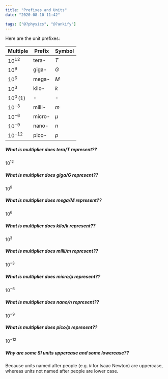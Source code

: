 ```yaml
---
title: "Prefixes and Units"
date: "2020-08-10 11:42"

tags: ["@?physics", "@?ankify"]
---
```


Here are the unit prefixes:

| Multiple      | Prefix | Symbol |
|---------------|--------|--------|
| $10^{12}$     | tera-  | $T$    |
| $10^{9}$      | giga-  | $G$    |
| $10^{6}$      | mega-  | $M$    |
| $10^{3}$      | kilo-  | $k$    |
| $10^{0}\,(1)$ | -      | -      |
| $10^{-3}$     | milli- | $m$    |
| $10^{-6}$     | micro- | $\mu$  |
| $10^{-9}$     | nano-  | $n$    |
| $10^{-12}$    | pico-  | $p$    |

##### What is multiplier does tera/T represent??
$10^{12}$

##### What is multiplier does giga/G represent??
$10^{9}$

##### What is multiplier does mega/M represent??
$10^{6}$

##### What is multiplier does kilo/k represent??
$10^{3}$

##### What is multiplier does milli/m represent??
$10^{-3}$

##### What is multiplier does micro/μ represent??
$10^{-6}$

##### What is multiplier does nano/n represent??
$10^{-9}$

##### What is multiplier does pico/p represent??
$10^{-12}$

##### Why are some SI units uppercase and some lowercase??
Because units named after people (e.g. `N` for Isaac Newton) are uppercase, whereas units not named after people are lower case.